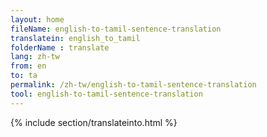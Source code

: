 ```yaml
---
layout: home
fileName: english-to-tamil-sentence-translation
translatein: english_to_tamil
folderName : translate
lang: zh-tw
from: en
to: ta
permalink: /zh-tw/english-to-tamil-sentence-translation
tool: english-to-tamil-sentence-translation
---
```

{% include section/translateinto.html %}